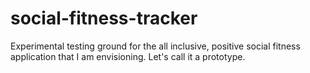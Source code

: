 # social-fitness-tracker

Experimental testing ground for the all inclusive, positive social fitness application that I am envisioning. Let's call it a prototype.